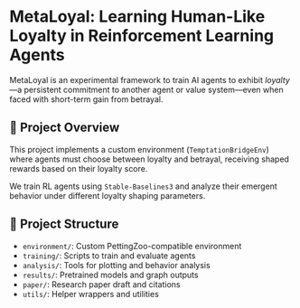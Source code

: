 # MetaLoyal: Learning Human-Like Loyalty in Reinforcement Learning Agents

MetaLoyal is an experimental framework to train AI agents to exhibit *loyalty*—a persistent commitment to another agent or value system—even when faced with short-term gain from betrayal.

## 🧠 Project Overview
This project implements a custom environment (`TemptationBridgeEnv`) where agents must choose between loyalty and betrayal, receiving shaped rewards based on their loyalty score.

We train RL agents using `Stable-Baselines3` and analyze their emergent behavior under different loyalty shaping parameters.

## 📂 Project Structure

- `environment/`: Custom PettingZoo-compatible environment
- `training/`: Scripts to train and evaluate agents
- `analysis/`: Tools for plotting and behavior analysis
- `results/`: Pretrained models and graph outputs
- `paper/`: Research paper draft and citations
- `utils/`: Helper wrappers and utilities
